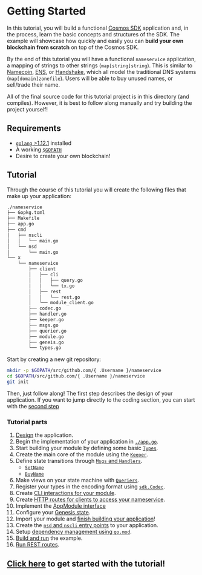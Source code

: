 # Getting Started

In this tutorial, you will build a functional [Cosmos SDK](https://github.com/cosmos/cosmos-sdk/) application and, in the process, learn the basic concepts and structures of the SDK. The example will showcase how quickly and easily you can **build your own blockchain from scratch** on top of the Cosmos SDK.

By the end of this tutorial you will have a functional `nameservice` application, a mapping of strings to other strings (`map[string]string`). This is similar to [Namecoin](https://namecoin.org/), [ENS](https://ens.domains/), or [Handshake](https://handshake.org/), which all model the traditional DNS systems (`map[domain]zonefile`). Users will be able to buy unused names, or sell/trade their name.

All of the final source code for this tutorial project is in this directory (and compiles). However, it is best to follow along manually and try building the project yourself!

## Requirements

- [`golang` >1.12.1](https://golang.org/doc/install) installed
- A working [`$GOPATH`](https://github.com/golang/go/wiki/SettingGOPATH)
- Desire to create your own blockchain!

## Tutorial

Through the course of this tutorial you will create the following files that make up your application:

```bash
./nameservice
├── Gopkg.toml
├── Makefile
├── app.go
├── cmd
│   ├── nscli
│   │   └── main.go
│   └── nsd
│       └── main.go
└── x
    └── nameservice
        ├── client
        │   ├── cli
        │   │   ├── query.go
        │   │   └── tx.go
        │   ├── rest
        │   │   └── rest.go
        │   └── module_client.go
        ├── codec.go
        ├── handler.go
        ├── keeper.go
        ├── msgs.go
        ├── querier.go
        ├── module.go
        ├── geneis.go
        └── types.go

```

Start by creating a new git repository:

```bash
mkdir -p $GOPATH/src/github.com/{ .Username }/nameservice
cd $GOPATH/src/github.com/{ .Username }/nameservice
git init
```

Then, just follow along! The first step describes the design of your application. If you want to jump directly to the coding section, you can start with the [second step](./keeper.md)

### Tutorial parts

1. [Design](./app-design.md) the application.
2. Begin the implementation of your application in [`./app.go`](./app-init.md).
3. Start building your module by defining some basic [`Types`](types.md).
4. Create the main core of the module using the [`Keeper`](./keeper.md).
5. Define state transitions through [`Msgs` and `Handlers`](./msgs-handlers.md).
   - [`SetName`](set-name.md)
   - [`BuyName`](./buy-name.md)
6. Make views on your state machine with [`Queriers`](./queriers.md).
7. Register your types in the encoding format using [`sdk.Codec`](./codec.md).
8. Create [CLI interactions for your module](./cli.md).
9. Create [HTTP routes for clients to access your nameservice](rest.md).
10. Implement the [AppModule interface](module.md)
11. Configure your [Genesis state](genesis.md).
12. Import your module and [finish building your application](./app-complete.md)!
13. Create the [`nsd` and `nscli` entry points](./entrypoint.md) to your application.
14. Setup [dependency management using `go.mod`](./gomod.md).
15. [Build and run](./build-run.md) the example.
16. [Run REST routes](run-rest.md).

## [Click here](./app-design.md) to get started with the tutorial!
